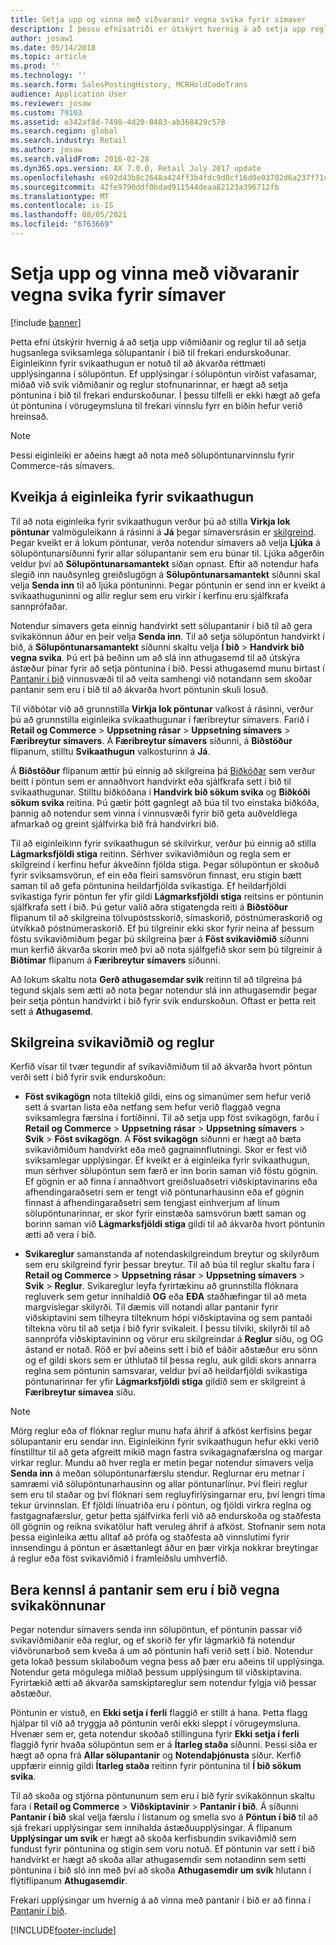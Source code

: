 ```yaml
---
title: Setja upp og vinna með viðvaranir vegna svika fyrir símaver
description: Í þessu efnisatriði er útskýrt hvernig á að setja upp reglur viðvörun viðskiptavinar þjónustu biðlaraþjónustu hugsanlega sviksamleg upplýsinga þegar pantanir eru unnar. Þú getur skilgreint tiltekna kóða sem eru notaðir til að sjálfkrafa eða handvirkt setja grunsamlegar pantanir í bið.
author: josaw1
ms.date: 05/14/2018
ms.topic: article
ms.prod: ''
ms.technology: ''
ms.search.form: SalesPostingHistory, MCRHoldCodeTrans
audience: Application User
ms.reviewer: josaw
ms.custom: 79103
ms.assetid: e342af8d-7498-4d20-8483-ab368429c578
ms.search.region: global
ms.search.industry: Retail
ms.author: josaw
ms.search.validFrom: 2016-02-28
ms.dyn365.ops.version: AX 7.0.0, Retail July 2017 update
ms.openlocfilehash: e692d43b8c2648a424ff3b4fdc9d0cf16d0e03702d6a237f71caaf49646c5ec3
ms.sourcegitcommit: 42fe9790ddf0bdad911544deaa82123a396712fb
ms.translationtype: MT
ms.contentlocale: is-IS
ms.lasthandoff: 08/05/2021
ms.locfileid: "6763669"
---
```

# <a name="set-up-and-work-with-call-center-fraud-alerts"></a>Setja upp og vinna með viðvaranir vegna svika fyrir símaver

[!include [banner](includes/banner.md)]

Þetta efni útskýrir hvernig á að setja upp viðmiðanir og reglur til að setja hugsanlega sviksamlega sölupantanir í bið til frekari endurskoðunar. Eiginleikinn fyrir svikaathugun er notuð til að ákvarða réttmæti upplýsinganna í sölupöntun. Ef upplýsingar í sölupöntun virðist vafasamar, miðað við svik viðmiðanir og reglur stofnunarinnar, er hægt að setja pöntunina í bið til frekari endurskoðunar. Í þessu tilfelli er ekki hægt að gefa út pöntunina í vörugeymsluna til frekari vinnslu fyrr en biðin hefur verið hreinsað.

> [!NOTE]
> Þessi eiginleiki er aðeins hægt að nota með sölupöntunarvinnslu fyrir Commerce-rás símavers.

## <a name="turning-on-the-fraud-check-feature"></a>Kveikja á eiginleika fyrir svikaathugun

Til að nota eiginleika fyrir svikaathugun verður þú að stilla **Virkja lok pöntunar** valmöguleikann á rásinni á **Já** þegar símaversrásin er [skilgreind](/dynamics365/unified-operations/retail/set-up-order-processing-options). Þegar kveikt er á lokum pöntunar, verða notendur símavers að velja **Ljúka** á sölupöntunarsíðunni fyrir allar sölupantanir sem eru búnar til. Ljúka aðgerðin veldur því að **Sölupöntunarsamantekt** síðan opnast. Eftir að notendur hafa slegið inn nauðsynleg greiðslugögn á **Sölupöntunarsamantekt** síðunni skal velja **Senda inn** til að ljúka pöntuninni. Þegar pöntunin er send inn er kveikt á svikaathuguninni og allir reglur sem eru virkir í kerfinu eru sjálfkrafa sannprófaðar.

Notendur símavers geta einnig handvirkt sett sölupantanir í bið til að gera svikakönnun áður en þeir velja **Senda inn**. Til að setja sölupöntun handvirkt í bið, á **Sölupöntunarsamantekt** síðunni skaltu velja **Í bið** \> **Handvirk bið vegna svika**. Þú ert þá beðinn um að slá inn athugasemd til að útskýra ástæður þínar fyrir að setja pöntunina í bið. Þessi athugasemd munu birtast í [Pantanir í bið](/dynamics365/unified-operations/retail/work-with-order-holds) vinnusvæði til að veita samhengi við notandann sem skoðar pantanir sem eru í bið til að ákvarða hvort pöntunin skuli losuð.

Til viðbótar við að grunnstilla **Virkja lok pöntunar** valkost á rásinni, verður þú að grunnstilla eiginleika svikaathugunar í færibreytur símavers. Farið í **Retail og Commerce** \> **Uppsetning rásar** \> **Uppsetning símavers** \> **Færibreytur símavers**. Á **Færibreytur símavers** síðunni, á **Biðstöður** flipanum, stilltu **Svikaathugun** valkosturinn á **Já**.

Á **Biðstöður** flipanum ættir þú einnig að skilgreina þá [Biðkóðar](/dynamics365/unified-operations/retail/work-with-order-holds) sem verður beitt í pöntun sem er annaðhvort handvirkt eða sjálfkrafa sett í bið til svikaathugunar. Stilltu biðkóðana í **Handvirk bið sökum svika** og **Biðkóði sökum svika** reitina. Þú gætir þótt gagnlegt að búa til tvo einstaka biðkóða, þannig að notendur sem vinna í vinnusvæði fyrir bið geta auðveldlega afmarkað og greint sjálfvirka bið frá handvirkri bið.

Til að eiginleikinn fyrir svikaathugun sé skilvirkur, verður þú einnig að stilla **Lágmarksfjöldi stiga** reitinn. Sérhver svikaviðmiðun og regla sem er skilgreind í kerfinu hefur ákveðinn fjölda stiga. Þegar sölupöntun er skoðuð fyrir sviksamsvörun, ef ein eða fleiri samsvörun finnast, eru stigin bætt saman til að gefa pöntunina heildarfjölda svikastiga. Ef heildarfjöldi svikastiga fyrir pöntun fer yfir gildi **Lágmarksfjöldi stiga** reitsins er pöntunin sjálfkrafa sett í bið. Þú getur valið aðra stigatengda reiti á **Biðstöður** flipanum til að skilgreina tölvupóstsskorið, símaskorið, póstnúmeraskorið og útvíkkað póstnúmeraskorið. Ef þú tilgreinir ekki skor fyrir neina af þessum föstu svikaviðmiðum þegar þú skilgreina þær á **Föst svikaviðmið** síðunni mun kerfið ákvarða skorin með því að nota sjálfgefið skor sem þú tilgreinir á **Biðtímar** flipanum á **Færibreytur símavers** síðunni.

Að lokum skaltu nota **Gerð athugasemdar svik** reitinn til að tilgreina þá tegund skjals sem ætti að nota þegar notendur slá inn athugasemdir þegar þeir setja pöntun handvirkt í bið fyrir svik endurskoðun. Oftast er þetta reit sett á **Athugasemd**.

## <a name="defining-fraud-criteria-and-rules"></a>Skilgreina svikaviðmið og reglur

Kerfið vísar til tvær tegundir af svikaviðmiðum til að ákvarða hvort pöntun verði sett í bið fyrir svik endurskoðun:

- **Föst svikagögn** nota tiltekið gildi, eins og símanúmer sem hefur verið sett á svartan lista eða netfang sem hefur verið flaggað vegna sviksamlegra færslna í fortíðinni. Til að setja upp föst svikagögn, farðu í **Retail og Commerce** \> **Uppsetning rásar** \> **Uppsetning símavers** \> **Svik** \> **Föst svikagögn**. Á **Föst svikagögn** síðunni er hægt að bæta svikaviðmiðum handvirkt eða með gagnainnflutningi. Skor er fest við sviksamlegar upplýsingar. Ef kveikt er á eiginleika fyrir svikaathugun, mun sérhver sölupöntun sem færð er inn borin saman við föstu gögnin. Ef gögnin er að finna í annaðhvort greiðsluaðsetri viðskiptavinarins eða afhendingaraðsetri sem er tengt við pöntunarhausinn eða ef gögnin finnast á afhendingaraðsetri sem tengjast einhverjum af línum sölupöntunarinnar, er skor fyrir einstæða samsvörun bætt saman og borinn saman við **Lágmarksfjöldi stiga** gildi til að ákvarða hvort pöntunin ætti að vera í bið.

- **Svikareglur** samanstanda af notendaskilgreindum breytur og skilyrðum sem eru skilgreind fyrir þessar breytur. Til að búa til reglur skaltu fara í **Retail og Commerce** \> **Uppsetning rásar** \> **Uppsetning símavers** \> **Svik** \> **Reglur**. Svikareglur leyfa fyrirtækinu að grunnstilla flóknara regluverk sem getur innihaldið **OG** eða **EÐA** staðhæfingar til að meta margvíslegar skilyrði. Til dæmis vill notandi allar pantanir fyrir viðskiptavini sem tilheyra tilteknum hópi viðskiptavina og sem pantaði tiltekna vöru til að setja í bið fyrir svikaleit. Í þessu tilviki, skilyrði til að sannprófa viðskiptavininn og vörur eru skilgreindar á **Reglur** síðu, og OG ástand er notað. Röð er því aðeins sett í bið ef báðir aðstæður eru sönn og ef gildi skors sem er úthlutað til þessa reglu, auk gildi skors annarra reglna sem pöntunin samsvarar, veldur því að heildarfjöldi svikastiga pöntunarinnar fer yfir **Lágmarksfjöldi stiga** gildið sem er skilgreint á **Færibreytur símavea** síðu.

> [!NOTE]
> Mörg reglur eða of flóknar reglur munu hafa áhrif á afköst kerfisins þegar sölupantanir eru sendar inn. Eiginleikinn fyrir svikaathugun hefur ekki verið fínstilltur til að geta afgreitt mikið magn fastra svikagagnafærslna og margar virkar reglur. Mundu að hver regla er metin þegar notendur símavers velja **Senda inn** á meðan sölupöntunarfærslu stendur. Reglurnar eru metnar í samræmi við sölupöntunarhausinn og allar pöntunarlínur. Því fleiri reglur sem eru til staðar og því flóknari sem regluyfirlýsingarnar eru, því lengri tíma tekur úrvinnslan. Ef fjöldi línuatriða eru í pöntun, og fjöldi virkra reglna og fastgagnafærslur, getur þetta sjálfvirka ferli við að endurskoða og staðfesta öll gögnin og reikna svikatölur haft veruleg áhrif á afköst. Stofnanir sem nota þessa eiginleika ættu alltaf að prófa og staðfesta að vinnslutími fyrir innsendingu á pöntun er ásættanlegt áður en þær virkja nokkrar breytingar á reglur eða föst svikaviðmið í framleiðslu umhverfið.

## <a name="identifying-orders-that-are-on-hold-for-fraud-review"></a>Bera kennsl á pantanir sem eru í bið vegna svikakönnunar

Þegar notendur símavers senda inn sölupöntun, ef pöntunin passar við svikaviðmiðanir eða reglur, og ef skorið fer yfir lágmarkið fá notendur viðvörunarboð sem kveða á um að pöntunin hafi verið sett í bið. Notendur geta lokað þessum skilaboðum vegna þess að þær eru aðeins til upplýsinga. Notendur geta mögulega miðlað þessum upplýsingum til viðskiptavina. Fyrirtækið ætti að ákvarða samskiptareglur sem notendur fylgja við þessar aðstæður.

Pöntunin er vistuð, en **Ekki setja í ferli** flaggið er stillt á hana. Þetta flagg hjálpar til við að tryggja að pöntunin verði ekki sleppt í vörugeymsluna. Hvenær sem er, geta notendur skoðað stillinguna fyrir **Ekki setja í ferli** flaggið fyrir hvaða sölupöntun sem er á **Ítarleg staða** síðunni. Þessi síða er hægt að opna frá **Allar sölupantanir** og **Notendaþjónusta** síður. Kerfið uppfærir einnig gildi **Ítarleg staða** reitinn fyrir pöntunina til **Í bið sökum svika**.

Til að skoða og stjórna pöntununum sem eru í bið fyrir svikakönnun skaltu fara í **Retail og Commerce** \> **Viðskiptavinir** \> **Pantanir í bið**. Á síðunni **Pantanir í bið** skal velja færslu í listanum og smella svo á **Pöntun í bið** til að sjá frekari upplýsingar sem innihalda ástæðuupplýsingar. Á flipanum **Upplýsingar um svik** er hægt að skoða kerfisbundin svikaviðmið sem fundust fyrir pöntunina og stigin sem voru notuð. Ef pöntunin var sett í bið handvirkt er hægt að skoða allar athugasemdir sem notandinn sem setti pöntunina í bið sló inn með því að skoða **Athugasemdir um svik** hlutann í flýtiflipanum **Athugasemdir**.

Frekari upplýsingar um hvernig á að vinna með pantanir í bið er að finna í [Pantanir í bið](/dynamics365/unified-operations/retail/work-with-order-holds).


[!INCLUDE[footer-include](../includes/footer-banner.md)]